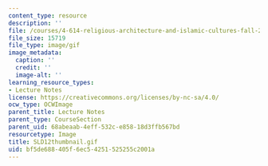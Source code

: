 ```yaml
---
content_type: resource
description: ''
file: /courses/4-614-religious-architecture-and-islamic-cultures-fall-2002/bf5de688405f6ec54251525255c2001a_SLD12thumbnail.gif
file_size: 15719
file_type: image/gif
image_metadata:
  caption: ''
  credit: ''
  image-alt: ''
learning_resource_types:
- Lecture Notes
license: https://creativecommons.org/licenses/by-nc-sa/4.0/
ocw_type: OCWImage
parent_title: Lecture Notes
parent_type: CourseSection
parent_uid: 68abeaab-4eff-532c-e858-18d3ffb567bd
resourcetype: Image
title: SLD12thumbnail.gif
uid: bf5de688-405f-6ec5-4251-525255c2001a
---
```

